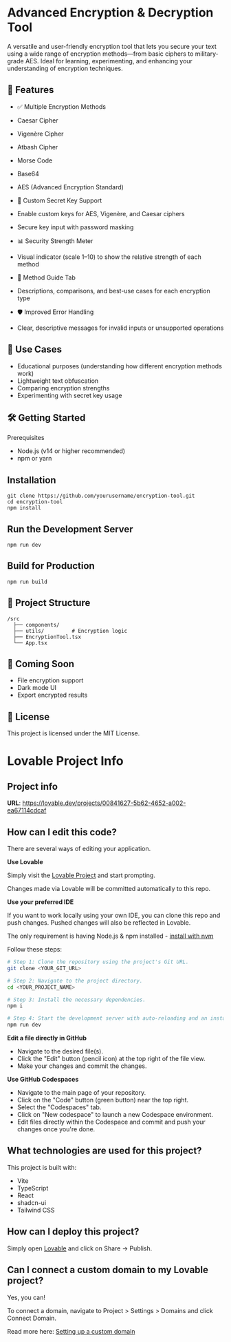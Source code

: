 # Advanced Encryption & Decryption Tool

A versatile and user-friendly encryption tool that lets you secure your text using a wide range of encryption methods—from basic ciphers to military-grade AES. Ideal for learning, experimenting, and enhancing your understanding of encryption techniques.

## 🚀 Features

- ✅ Multiple Encryption Methods
- Caesar Cipher
- Vigenère Cipher
- Atbash Cipher
- Morse Code
- Base64
- AES (Advanced Encryption Standard)

- 🔑 Custom Secret Key Support
- Enable custom keys for AES, Vigenère, and Caesar ciphers
- Secure key input with password masking

- 📊 Security Strength Meter
- Visual indicator (scale 1–10) to show the relative strength of each method

- 📘 Method Guide Tab
- Descriptions, comparisons, and best-use cases for each encryption type

- 🛡️ Improved Error Handling
- Clear, descriptive messages for invalid inputs or unsupported operations

## 🧠 Use Cases

- Educational purposes (understanding how different encryption methods work)
- Lightweight text obfuscation
- Comparing encryption strengths
- Experimenting with secret key usage

## 🛠️ Getting Started
Prerequisites
- Node.js (v14 or higher recommended)
- npm or yarn

## Installation
```
git clone https://github.com/yourusername/encryption-tool.git
cd encryption-tool
npm install
```

## Run the Development Server
```
npm run dev
```

## Build for Production
```
npm run build
```

## 📁 Project Structure
```
/src
  ├── components/
  ├── utils/         # Encryption logic
  ├── EncryptionTool.tsx
  └── App.tsx
```

## 🧪 Coming Soon

- File encryption support
- Dark mode UI
- Export encrypted results

## 📄 License
This project is licensed under the MIT License.

# Lovable Project Info

## Project info

**URL**: https://lovable.dev/projects/00841627-5b62-4652-a002-ea67114cdcaf

## How can I edit this code?

There are several ways of editing your application.

**Use Lovable**

Simply visit the [Lovable Project](https://lovable.dev/projects/00841627-5b62-4652-a002-ea67114cdcaf) and start prompting.

Changes made via Lovable will be committed automatically to this repo.

**Use your preferred IDE**

If you want to work locally using your own IDE, you can clone this repo and push changes. Pushed changes will also be reflected in Lovable.

The only requirement is having Node.js & npm installed - [install with nvm](https://github.com/nvm-sh/nvm#installing-and-updating)

Follow these steps:

```sh
# Step 1: Clone the repository using the project's Git URL.
git clone <YOUR_GIT_URL>

# Step 2: Navigate to the project directory.
cd <YOUR_PROJECT_NAME>

# Step 3: Install the necessary dependencies.
npm i

# Step 4: Start the development server with auto-reloading and an instant preview.
npm run dev
```

**Edit a file directly in GitHub**

- Navigate to the desired file(s).
- Click the "Edit" button (pencil icon) at the top right of the file view.
- Make your changes and commit the changes.

**Use GitHub Codespaces**

- Navigate to the main page of your repository.
- Click on the "Code" button (green button) near the top right.
- Select the "Codespaces" tab.
- Click on "New codespace" to launch a new Codespace environment.
- Edit files directly within the Codespace and commit and push your changes once you're done.

## What technologies are used for this project?

This project is built with:

- Vite
- TypeScript
- React
- shadcn-ui
- Tailwind CSS

## How can I deploy this project?

Simply open [Lovable](https://lovable.dev/projects/00841627-5b62-4652-a002-ea67114cdcaf) and click on Share -> Publish.

## Can I connect a custom domain to my Lovable project?

Yes, you can!

To connect a domain, navigate to Project > Settings > Domains and click Connect Domain.

Read more here: [Setting up a custom domain](https://docs.lovable.dev/tips-tricks/custom-domain#step-by-step-guide)
